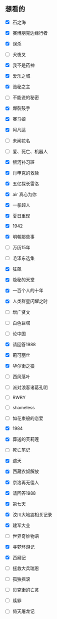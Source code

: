 ## 想看的

- [x] 石之海 
- [x] 赛博朋克边缘行者 
- [x] 误杀 
- [ ] 犬夜叉
- [x] 我不是药神 
- [x] 爱乐之城 
- [x] 诡秘之主
- [ ] 不能说的秘密
- [x] 爆裂鼓手 
- [x] 赛马娘 
- [x] 阿凡达 
- [ ] 未闻花名
- [ ] 爱、死亡、机器人
- [x] 银河补习班 
- [x] 肖申克的救赎 
- [x] 五亿探长雷洛 
- [x] air 真心为你 
- [x] 一拳超人 
- [x] 夏日重现
- [x] 1942 
- [x] 明朝那些事
- [ ] 万历15年
- [ ] 毛泽东选集
- [x] 狂飙 
- [x] 隐秘的天堂 
- [x] 一百个人的十年 
- [x] 人类群星闪耀之时 
- [ ] 增广贤文
- [ ] 白色巨塔
- [ ] 论中国
- [x] 请回答1988 
- [x] 莉可丽丝 
- [x] 华尔街之狼 
- [ ] 西风落叶
- [ ] 派对浪客诸葛孔明
- [ ] RWBY
- [ ] shameless
- [ ] 如花束般的恋爱
- [x] 1984 
- [x] 葬送的芙莉莲 
- [ ] 死亡笔记
- [x] 遮天 
- [x] 西藏农奴解放
- [x] 京洛再无佳人 
- [x] 请回答1988 
- [x] 第七天 
- [x] 汶川大地震相关记录
- [x] 建军大业
- [ ] 世界奇妙物语
- [x] 寻梦环游记
- [x] 西厢记
- [ ] 拯救大兵瑞恩
- [ ]  孤独摇滚

- [ ] 贝克街的亡灵

- [ ] 赎罪

- [ ] 倚天屠龙记

